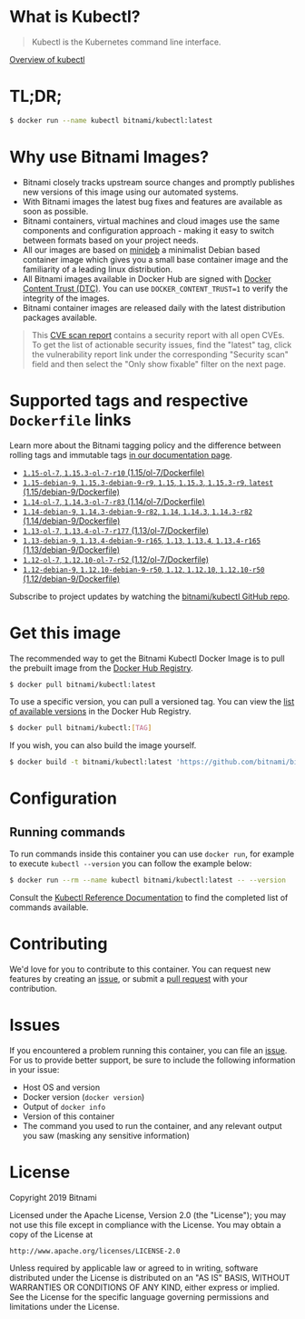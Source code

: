 
# What is Kubectl?

> Kubectl is the Kubernetes command line interface.

[Overview of kubectl](https://kubernetes.io/docs/reference/kubectl/overview/)

# TL;DR;

```bash
$ docker run --name kubectl bitnami/kubectl:latest
```

# Why use Bitnami Images?

* Bitnami closely tracks upstream source changes and promptly publishes new versions of this image using our automated systems.
* With Bitnami images the latest bug fixes and features are available as soon as possible.
* Bitnami containers, virtual machines and cloud images use the same components and configuration approach - making it easy to switch between formats based on your project needs.
* All our images are based on [minideb](https://github.com/bitnami/minideb) a minimalist Debian based container image which gives you a small base container image and the familiarity of a leading linux distribution.
* All Bitnami images available in Docker Hub are signed with [Docker Content Trust (DTC)](https://docs.docker.com/engine/security/trust/content_trust/). You can use `DOCKER_CONTENT_TRUST=1` to verify the integrity of the images.
* Bitnami container images are released daily with the latest distribution packages available.


> This [CVE scan report](https://quay.io/repository/bitnami/kubectl?tab=tags) contains a security report with all open CVEs. To get the list of actionable security issues, find the "latest" tag, click the vulnerability report link under the corresponding "Security scan" field and then select the "Only show fixable" filter on the next page.

# Supported tags and respective `Dockerfile` links

Learn more about the Bitnami tagging policy and the difference between rolling tags and immutable tags [in our documentation page](https://docs.bitnami.com/containers/how-to/understand-rolling-tags-containers/).


* [`1.15-ol-7`, `1.15.3-ol-7-r10` (1.15/ol-7/Dockerfile)](https://github.com/bitnami/bitnami-docker-kubectl/blob/1.15.3-ol-7-r10/1.15/ol-7/Dockerfile)
* [`1.15-debian-9`, `1.15.3-debian-9-r9`, `1.15`, `1.15.3`, `1.15.3-r9`, `latest` (1.15/debian-9/Dockerfile)](https://github.com/bitnami/bitnami-docker-kubectl/blob/1.15.3-debian-9-r9/1.15/debian-9/Dockerfile)
* [`1.14-ol-7`, `1.14.3-ol-7-r83` (1.14/ol-7/Dockerfile)](https://github.com/bitnami/bitnami-docker-kubectl/blob/1.14.3-ol-7-r83/1.14/ol-7/Dockerfile)
* [`1.14-debian-9`, `1.14.3-debian-9-r82`, `1.14`, `1.14.3`, `1.14.3-r82` (1.14/debian-9/Dockerfile)](https://github.com/bitnami/bitnami-docker-kubectl/blob/1.14.3-debian-9-r82/1.14/debian-9/Dockerfile)
* [`1.13-ol-7`, `1.13.4-ol-7-r177` (1.13/ol-7/Dockerfile)](https://github.com/bitnami/bitnami-docker-kubectl/blob/1.13.4-ol-7-r177/1.13/ol-7/Dockerfile)
* [`1.13-debian-9`, `1.13.4-debian-9-r165`, `1.13`, `1.13.4`, `1.13.4-r165` (1.13/debian-9/Dockerfile)](https://github.com/bitnami/bitnami-docker-kubectl/blob/1.13.4-debian-9-r165/1.13/debian-9/Dockerfile)
* [`1.12-ol-7`, `1.12.10-ol-7-r52` (1.12/ol-7/Dockerfile)](https://github.com/bitnami/bitnami-docker-kubectl/blob/1.12.10-ol-7-r52/1.12/ol-7/Dockerfile)
* [`1.12-debian-9`, `1.12.10-debian-9-r50`, `1.12`, `1.12.10`, `1.12.10-r50` (1.12/debian-9/Dockerfile)](https://github.com/bitnami/bitnami-docker-kubectl/blob/1.12.10-debian-9-r50/1.12/debian-9/Dockerfile)

Subscribe to project updates by watching the [bitnami/kubectl GitHub repo](https://github.com/bitnami/bitnami-docker-kubectl).

# Get this image

The recommended way to get the Bitnami Kubectl Docker Image is to pull the prebuilt image from the [Docker Hub Registry](https://hub.docker.com/r/bitnami/kubectl).

```bash
$ docker pull bitnami/kubectl:latest
```

To use a specific version, you can pull a versioned tag. You can view the [list of available versions](https://hub.docker.com/r/bitnami/kubectl/tags/) in the Docker Hub Registry.

```bash
$ docker pull bitnami/kubectl:[TAG]
```

If you wish, you can also build the image yourself.

```bash
$ docker build -t bitnami/kubectl:latest 'https://github.com/bitnami/bitnami-docker-kubectl.git#master:1.15/debian-9'
```

# Configuration

## Running commands

To run commands inside this container you can use `docker run`, for example to execute `kubectl --version` you can follow the example below:

```bash
$ docker run --rm --name kubectl bitnami/kubectl:latest -- --version
```

Consult the [Kubectl Reference Documentation](https://kubernetes.io/docs/reference/generated/kubectl/kubectl-commands) to find the completed list of commands available.

# Contributing

We'd love for you to contribute to this container. You can request new features by creating an [issue](https://github.com/bitnami/bitnami-docker-kubectl/issues), or submit a [pull request](https://github.com/bitnami/bitnami-docker-kubectl/pulls) with your contribution.

# Issues

If you encountered a problem running this container, you can file an [issue](https://github.com/bitnami/bitnami-docker-kubectl/issues). For us to provide better support, be sure to include the following information in your issue:

- Host OS and version
- Docker version (`docker version`)
- Output of `docker info`
- Version of this container
- The command you used to run the container, and any relevant output you saw (masking any sensitive information)

# License

Copyright 2019 Bitnami

Licensed under the Apache License, Version 2.0 (the "License");
you may not use this file except in compliance with the License.
You may obtain a copy of the License at

    http://www.apache.org/licenses/LICENSE-2.0

Unless required by applicable law or agreed to in writing, software
distributed under the License is distributed on an "AS IS" BASIS,
WITHOUT WARRANTIES OR CONDITIONS OF ANY KIND, either express or implied.
See the License for the specific language governing permissions and
limitations under the License.
